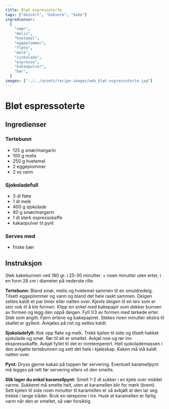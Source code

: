 ```yaml
---
title: Bløt espressoterte
tags: ["dessert", "bakverk", "kake"]
ingredienser:
  [
    "smør",
    "melis",
    "hvetemel",
    "eggeplommer",
    "fløte",
    "melk",
    "sjokolade",
    "espresso",
    "kakaopulver",
    "bær",
  ]
images: ["../../assets/recipe-images/web_bløt-espressoterte.jpg"]
---
```


# Bløt espressoterte

## Ingredienser

### Tertebunn

- 125 g smør/margarin
- 100 g melis
- 250 g hvetemel
- 2 eggeplommer
- 2 ss vann

### Sjokoladefull

- 3 dl fløte
- 1 dl melk
- 400 g sjokolade
- 80 g smør/margarin
- 1 dl sterk espressokaffe
- kakaopulver til pynt

### Serves med

- friske bær

## Instruksjon

Stek kakebunnen ved 180 gr. i 25-30 minutter. + noen minutter uten erter, i en form 28 cm i diameter på nederste rille.

**Tertebunn:** Bland smør, melis og hvetemel sammen til en smuldredeig. Tilsett eggeplommer og vann og bland det hele raskt sammen. Deigen settes kaldt et par timer eller natten over. Kjevle deigen til en leiv som er stor nok til å kle formen. Klipp en sirkel med bakepapir som dekker bunnen av formen og legg den oppå deigen. Fyll 1/3 av formen med tørkede erter. Stek som angitt. Fjern ertene og bakepapiret. Stekes noen minutter ekstra til skallet er gyllent. Avkjøles på rist og settes kaldt.

**Sjokoladefyll:** Kok opp fløte og melk. Trekk kjelen til side og tilsett hakket sjokolade og smør. Rør til alt er smeltet. Avkjøl noe og rør inn ekspressokaffe. Avkjøl fyllet til det er romtemperert. Hell sjokolademassen i den avkjølte tertebunnen og sett det hele i kjøleskap. Kaken må stå kaldt natten over.

**Pynt:** Dryss gjerne kakao på toppen før servering. Eventuell karamellpynt må legges på rett før servering ellers vil den smelte.

**Slik lager du enkel karamellpynt:** Smelt 1-2 dl sukker i en kjele over middel varme. Sukkeret må smelte helt, uten at karamellen blir for mørk (brent). Sett kjelen til side noen minutter til karamellen er så avkjølt at den lar seg trekke i lange tråder. Bruk en rørepinne i tre. Husk at karamellen er farlig varm når den er smeltet, så vær forsiktig.
